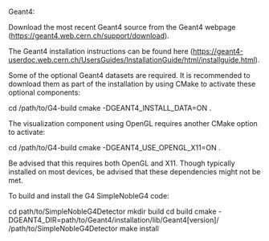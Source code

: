 Geant4:

Download the most recent Geant4 source from the Geant4 webpage (https://geant4.web.cern.ch/support/download).

The Geant4 installation instructions can be found here (https://geant4-userdoc.web.cern.ch/UsersGuides/InstallationGuide/html/installguide.html).

Some of the optional Geant4 datasets are required. It is recommended to download them as part of the installation by using CMake to activate these optional components:

cd /path/to/G4-build
cmake -DGEANT4_INSTALL_DATA=ON .

The visualization component using OpenGL requires another CMake option to activate:

cd /path/to/G4-build
cmake -DGEANT4_USE_OPENGL_X11=ON .

Be advised that this requires both OpenGL and X11. Though typically installed on most devices, be advised that these dependencies might not be met.

To build and install the G4 SimpleNobleG4 code:

cd path/to/SimpleNobleG4Detector
mkdir build
cd build
cmake -DGEANT4_DIR=path/to/Geant4/installation/lib/Geant4[version]/ /path/to/SimpleNobleG4Detector
make install